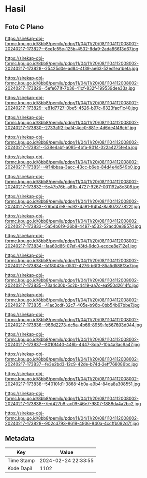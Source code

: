 # Hasil

## Foto C Plano

https://sirekap-obj-formc.kpu.go.id/8bb8/pemilu/pdpr/11/04/11/20/08/1104112008002-20240217-173827--6ce1c55e-125b-4532-8da9-2ada86613d67.jpg

https://sirekap-obj-formc.kpu.go.id/8bb8/pemilu/pdpr/11/04/11/20/08/1104112008002-20240217-173828--25425d0e-ad84-4f39-ae63-52ed1ea1befa.jpg

https://sirekap-obj-formc.kpu.go.id/8bb8/pemilu/pdpr/11/04/11/20/08/1104112008002-20240217-173829--5efe671f-7b36-41cf-832f-199539dea33a.jpg

https://sirekap-obj-formc.kpu.go.id/8bb8/pemilu/pdpr/11/04/11/20/08/1104112008002-20240217-173829--e81d7727-0be5-4526-b97c-6323facf1c40.jpg

https://sirekap-obj-formc.kpu.go.id/8bb8/pemilu/pdpr/11/04/11/20/08/1104112008002-20240217-173830--2733a1f2-baf4-4cc0-881e-4d6de4f48cbf.jpg

https://sirekap-obj-formc.kpu.go.id/8bb8/pemilu/pdpr/11/04/11/20/08/1104112008002-20240217-173831--538e4abf-a085-4bfa-8014-322a4275fe4a.jpg

https://sirekap-obj-formc.kpu.go.id/8bb8/pemilu/pdpr/11/04/11/20/08/1104112008002-20240217-173831--4f14bbaa-3acc-43cc-b6eb-84d4e4d549b0.jpg

https://sirekap-obj-formc.kpu.go.id/8bb8/pemilu/pdpr/11/04/11/20/08/1104112008002-20240217-173832--5c47b76b-a81b-4727-9267-001192a8c308.jpg

https://sirekap-obj-formc.kpu.go.id/8bb8/pemilu/pdpr/11/04/11/20/08/1104112008002-20240217-173833--26bd47e8-ec92-4a91-94b4-8a807377822f.jpg

https://sirekap-obj-formc.kpu.go.id/8bb8/pemilu/pdpr/11/04/11/20/08/1104112008002-20240217-173833--5a54b619-36b8-4497-a532-52acd0e3957d.jpg

https://sirekap-obj-formc.kpu.go.id/8bb8/pemilu/pdpr/11/04/11/20/08/1104112008002-20240217-173834--1aa60d85-07ef-43fd-9dc0-ecdce8e712e1.jpg

https://sirekap-obj-formc.kpu.go.id/8bb8/pemilu/pdpr/11/04/11/20/08/1104112008002-20240217-173834--b1f8043b-0532-4276-b6f3-85a5d588f3e7.jpg

https://sirekap-obj-formc.kpu.go.id/8bb8/pemilu/pdpr/11/04/11/20/08/1104112008002-20240217-173835--73a4c30b-5c2b-4419-aa7c-ea950d2614fc.jpg

https://sirekap-obj-formc.kpu.go.id/8bb8/pemilu/pdpr/11/04/11/20/08/1104112008002-20240217-173835--41ac3cdf-32c7-405e-b96b-0bb54b67bbe7.jpg

https://sirekap-obj-formc.kpu.go.id/8bb8/pemilu/pdpr/11/04/11/20/08/1104112008002-20240217-173836--966d2273-dc5a-4b66-8959-fe567603d044.jpg

https://sirekap-obj-formc.kpu.go.id/8bb8/pemilu/pdpr/11/04/11/20/08/1104112008002-20240217-173837--8010f440-446b-4447-8da7-10b4a3ac9a47.jpg

https://sirekap-obj-formc.kpu.go.id/8bb8/pemilu/pdpr/11/04/11/20/08/1104112008002-20240217-173837--fe3e2bd3-12c9-42de-b74d-2eff768086bc.jpg

https://sirekap-obj-formc.kpu.go.id/8bb8/pemilu/pdpr/11/04/11/20/08/1104112008002-20240217-173838--540101d1-3868-4b0a-a9b4-84da8a308551.jpg

https://sirekap-obj-formc.kpu.go.id/8bb8/pemilu/pdpr/11/04/11/20/08/1104112008002-20240217-173838--7ed427b8-ac09-46e7-9807-1888da4a2bc2.jpg

https://sirekap-obj-formc.kpu.go.id/8bb8/pemilu/pdpr/11/04/11/20/08/1104112008002-20240217-173828--902cd793-8618-4936-840a-4ccffb092d7f.jpg


## Metadata

| Key        | Value               |
| ---------- | ------------------- |
| Time Stamp | 2024-02-24 22:33:55 |
| Kode Dapil | 1102                |



